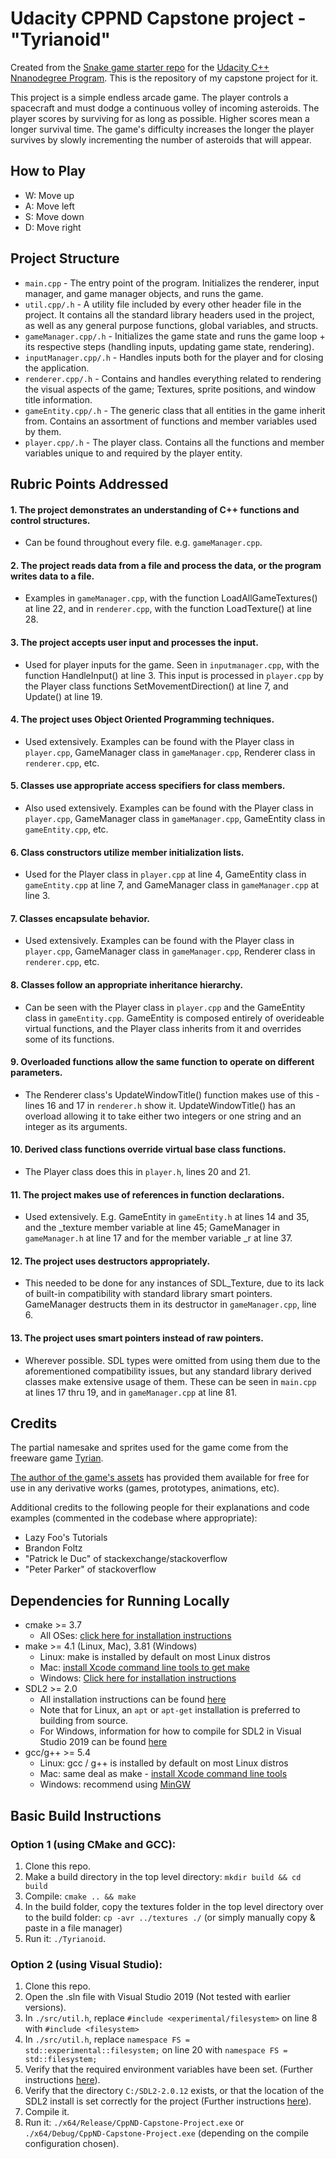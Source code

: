 # Udacity CPPND Capstone project - "Tyrianoid"

Created from the [Snake game starter repo](https://github.com/udacity/CppND-Capstone-Snake-Game) for the [Udacity C++ Nnanodegree Program](https://www.udacity.com/course/c-plus-plus-nanodegree--nd213).
This is the repository of my capstone project for it.

This project is a simple endless arcade game. The player controls a spacecraft and must dodge a continuous volley of incoming asteroids.
The player scores by surviving for as long as possible. Higher scores mean a longer survival time. The game's difficulty increases the longer the player survives by slowly incrementing the number of asteroids that will appear.

## How to Play

- W: Move up
- A: Move left
- S: Move down
- D: Move right

## Project Structure

- `main.cpp` - The entry point of the program. Initializes the renderer, input manager, and game manager objects, and runs the game.
- `util.cpp/.h` - A utility file included by every other header file in the project. It contains all the standard library headers used in the project, as well as any general purpose functions, global variables, and structs.
- `gameManager.cpp/.h` - Initializes the game state and runs the game loop + its respective steps (handling inputs, updating game state, rendering).
- `inputManager.cpp/.h` - Handles inputs both for the player and for closing the application.
- `renderer.cpp/.h` - Contains and handles everything related to rendering the visual aspects of the game; Textures, sprite positions, and window title information.
- `gameEntity.cpp/.h` - The generic class that all entities in the game inherit from. Contains an assortment of functions and member variables used by them.
- `player.cpp/.h` - The player class. Contains all the functions and member variables unique to and required by the player entity.

## Rubric Points Addressed

#### 1. The project demonstrates an understanding of C++ functions and control structures.
  * Can be found throughout every file. e.g. `gameManager.cpp`.
#### 2. The project reads data from a file and process the data, or the program writes data to a file.
  * Examples in `gameManager.cpp`, with the function LoadAllGameTextures() at line 22, and in `renderer.cpp`, with the function LoadTexture() at line 28.
#### 3. The project accepts user input and processes the input.
  * Used for player inputs for the game. Seen in `inputmanager.cpp`, with the function HandleInput() at line 3. This input is processed in `player.cpp` by the Player class functions SetMovementDirection() at line 7, and Update() at line 19.
#### 4. The project uses Object Oriented Programming techniques.
  * Used extensively. Examples can be found with the Player class in `player.cpp`, GameManager class in `gameManager.cpp`, Renderer class in `renderer.cpp`, etc.
#### 5. Classes use appropriate access specifiers for class members.
  * Also used extensively. Examples can be found with the Player class in `player.cpp`, GameManager class in `gameManager.cpp`, GameEntity class in `gameEntity.cpp`, etc.
#### 6. Class constructors utilize member initialization lists.
  * Used for the Player class in `player.cpp` at line 4, GameEntity class in `gameEntity.cpp` at line 7, and GameManager class in `gameManager.cpp` at line 3.
#### 7. Classes encapsulate behavior.
  * Used extensively. Examples can be found with the Player class in `player.cpp`, GameManager class in `gameManager.cpp`, Renderer class in `renderer.cpp`, etc.
#### 8. Classes follow an appropriate inheritance hierarchy.
  * Can be seen with the Player class in `player.cpp` and the GameEntity class in `gameEntity.cpp`. GameEntity is composed entirely of overideable virtual functions, and the Player class inherits from it and overrides some of its functions.
#### 9. Overloaded functions allow the same function to operate on different parameters.
  * The Renderer class's UpdateWindowTitle() function makes use of this - lines 16 and 17 in `renderer.h` show it. UpdateWindowTitle() has an overload allowing it to take either two integers or one string and an integer as its arguments.
#### 10. Derived class functions override virtual base class functions.
  * The Player class does this in `player.h`, lines 20 and 21.
#### 11. The project makes use of references in function declarations.
  * Used extensively. E.g. GameEntity in `gameEntity.h` at lines 14 and 35, and the _texture member variable at line 45; GameManager in `gameManager.h` at line 17 and for the member variable _r at line 37.
#### 12. The project uses destructors appropriately.
  * This needed to be done for any instances of SDL_Texture, due to its lack of built-in compatibility with standard library smart pointers. GameManager destructs them in its destructor in `gameManager.cpp`, line 6.
#### 13. The project uses smart pointers instead of raw pointers.
  * Wherever possible. SDL types were omitted from using them due to the aforementioned compatibility issues, but any standard library derived classes make extensive usage of them. These can be seen in `main.cpp` at lines 17 thru 19, and in `gameManager.cpp` at line 81.

## Credits

The partial namesake and sprites used for the game come from the freeware game [Tyrian](https://www.gog.com/game/tyrian_2000). 

[The author of the game's assets](https://lostgarden.home.blog/2007/04/05/free-game-graphics-tyrian-ships-and-tiles/) has provided them available
for free for use in any derivative works (games, prototypes, animations, etc).

Additional credits to the following people for their explanations and code examples (commented in the codebase where appropriate):
- Lazy Foo's Tutorials
- Brandon Foltz
- "Patrick le Duc" of stackexchange/stackoverflow
- "Peter Parker" of stackoverflow

## Dependencies for Running Locally
* cmake >= 3.7
  * All OSes: [click here for installation instructions](https://cmake.org/install/)
* make >= 4.1 (Linux, Mac), 3.81 (Windows)
  * Linux: make is installed by default on most Linux distros
  * Mac: [install Xcode command line tools to get make](https://developer.apple.com/xcode/features/)
  * Windows: [Click here for installation instructions](http://gnuwin32.sourceforge.net/packages/make.htm)
* SDL2 >= 2.0
  * All installation instructions can be found [here](https://wiki.libsdl.org/Installation)
  * Note that for Linux, an `apt` or `apt-get` installation is preferred to building from source.
  * For Windows, information for how to compile for SDL2 in Visual Studio 2019 can be found [here](https://lazyfoo.net/tutorials/SDL/01_hello_SDL/windows/msvc2019/index.php)
* gcc/g++ >= 5.4
  * Linux: gcc / g++ is installed by default on most Linux distros
  * Mac: same deal as make - [install Xcode command line tools](https://developer.apple.com/xcode/features/)
  * Windows: recommend using [MinGW](http://www.mingw.org/)

## Basic Build Instructions
### Option 1 (using CMake and GCC):

1. Clone this repo.
2. Make a build directory in the top level directory: `mkdir build && cd build`
3. Compile: `cmake .. && make`
4. In the build folder, copy the textures folder in the top level directory over to the build folder: `cp -avr ../textures ./` (or simply manually copy & paste in a file manager)
5. Run it: `./Tyrianoid`.

### Option 2 (using Visual Studio):

1. Clone this repo.
2. Open the .sln file with Visual Studio 2019 (Not tested with earlier versions).
3. In `./src/util.h`, replace `#include <experimental/filesystem>` on line 8 with `#include <filesystem>`
4. In `./src/util.h`, replace `namespace FS = std::experimental::filesystem;` on line 20 with `namespace FS = std::filesystem;`
5. Verify that the required environment variables have been set. (Further instructions [here](https://lazyfoo.net/tutorials/SDL/01_hello_SDL/windows/msvc2019/index.php)).
6. Verify that the directory `C:/SDL2-2.0.12` exists, or that the location of the SDL2 install is set correctly for the project (Further instructions [here](https://lazyfoo.net/tutorials/SDL/01_hello_SDL/windows/msvc2019/index.php)).
7. Compile it.
8. Run it: `./x64/Release/CppND-Capstone-Project.exe` or `./x64/Debug/CppND-Capstone-Project.exe` (depending on the compile configuration chosen).

